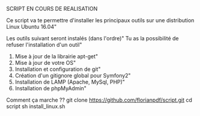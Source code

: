 

SCRIPT EN COURS DE REALISATION

Ce script va te permettre d'installer les principaux outils sur une distribution Linux Ubuntu 16.04"

Les outils suivant seront instalés (dans l'ordre)"
Tu as la possibilité de refuser l'installation d'un outil"

1. Mise à jour de la librairie apt-get"
2. Mise à jour de votre OS"
3. Installation et configuration de git"
4. Création d'un gitignore global pour Symfony2"
5. Installation de LAMP (Apache, MySql, PHP)"
6. Installation de phpMyAdmin"

Comment ça marche ??
git clone https://github.com/florianpdf/script.git
cd script
sh install_linux.sh
